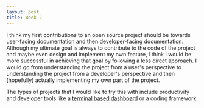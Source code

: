 ```yaml
---
layout: post
title: Week 2
---
```


I think my first contributions to an open source project should be towards user-facing documentation and then developer-facing documentation. Although my ultimate goal is always to contribute to the code of the project and maybe even design and implement my own feature, I think I would be more successful in achieving that goal by following a less direct approach. I would go from understanding the project from a user's perspective to understanding the project from a developer's perspective and then (hopefully) actually implementing my own part of the project.

The types of projects that I would like to try this with include productivity and developer tools like a [terminal based dashboard](https://github.com/wtfutil/wtf) or a coding framework.
